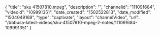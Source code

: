{
    "title": "sku 41507810.mpeg",
    "description": "",
    "channelid": "111091684",
    "videoid": "109991351",
    "date_created": "1502522813",
    "date_modified": "1504049169",
    "type": "captivate",
    "layout": "channelVideo",
    "url": "\/bbbusa-latest-videos\/sku-41507810-mpeg-2-notes\/111091684-109991351"
}